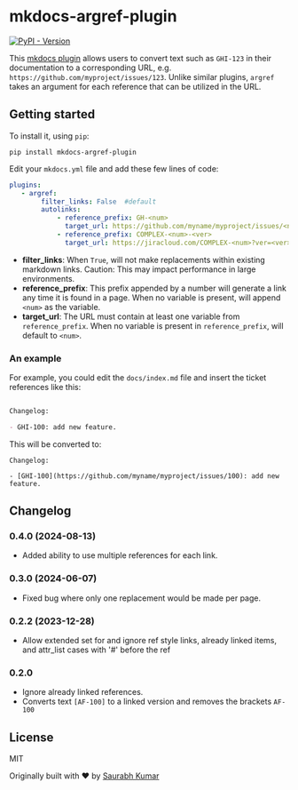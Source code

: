 # mkdocs-argref-plugin

[![PyPI - Version](https://img.shields.io/pypi/v/mkdocs-argref-plugin)](https://pypi.org/project/mkdocs-argref-plugin/)

This [mkdocs plugin](http://www.mkdocs.org/user-guide/plugins/)
allows users to convert text such as `GHI-123` in their documentation to a 
corresponding URL, e.g. `https://github.com/myproject/issues/123`. Unlike similar
plugins, `argref` takes an argument for each reference that can be utilized
in the URL.


## Getting started
To install it, using `pip`:

```
pip install mkdocs-argref-plugin
```

Edit your `mkdocs.yml` file and add these few lines of code:

```yaml
plugins:
   - argref:
        filter_links: False  #default
        autolinks:
            - reference_prefix: GH-<num>
              target_url: https://github.com/myname/myproject/issues/<num>
            - reference_prefix: COMPLEX-<num>-<ver>
              target_url: https://jiracloud.com/COMPLEX-<num>?ver=<ver>
```

- __filter_links__: When `True`, will not make replacements within existing markdown links. Caution: This may impact performance in large environments.
- __reference_prefix__: This prefix appended by a number will generate a link any time it is found in a page. When no variable is present, will append `<num>` as the variable.
- __target_url__: The URL must contain at least one variable from `reference_prefix`. When no variable is present in `reference_prefix`, will default to `<num>`.

### An example

For example, you could edit the `docs/index.md` file and insert the ticket references like this:

````markdown

Changelog:

- GHI-100: add new feature.

````

This will be converted to:

```
Changelog:

- [GHI-100](https://github.com/myname/myproject/issues/100): add new feature.

```

## Changelog

### 0.4.0 (2024-08-13)

- Added ability to use multiple references for each link.

### 0.3.0 (2024-06-07)

- Fixed bug where only one replacement would be made per page.

### 0.2.2 (2023-12-28)

- Allow extended set for <num> and ignore ref style links, already linked items, and attr_list cases with '#' before the ref

### 0.2.0
- Ignore already linked references.
- Converts text `[AF-100]` to a linked version and removes the brackets `AF-100`

## License

MIT

Originally built with ❤️ by [Saurabh Kumar](https://saurabh-kumar.com?ref=autolink-references-mkdocs-plugin)
